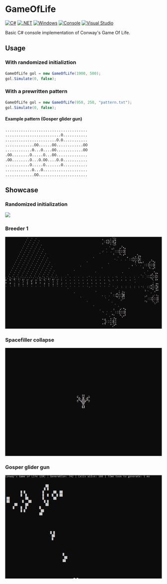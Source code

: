 # GameOfLife

[![C#](https://img.shields.io/badge/C%23-239120?style=for-the-badge&logo=c-sharp&logoColor=white)](https://docs.microsoft.com/en-us/dotnet/csharp/)
[![.NET](https://img.shields.io/badge/.NET-512BD4?style=for-the-badge&logo=dotnet&logoColor=white)](https://dotnet.microsoft.com/)
[![Windows](https://img.shields.io/badge/Windows-0078D6?style=for-the-badge&logo=windows&logoColor=white)](https://www.microsoft.com/en-us/windows)
[![Console](https://img.shields.io/badge/Console-000000?style=for-the-badge&logo=windows-terminal&logoColor=white)](https://docs.microsoft.com/en-us/windows/console/)
[![Visual Studio](https://img.shields.io/badge/Visual%20Studio-5C2D91?style=for-the-badge&logo=visual-studio&logoColor=white)](https://visualstudio.microsoft.com/)

Basic C# console implementation of Conway's Game Of Life.
## Usage
### With randomized initializtion
```C#
GameOfLife gol = new GameOfLife(1900, 500);
gol.Simulate(0, false);
```
### With a prewritten pattern
```C#
GameOfLife gol = new GameOfLife(950, 250, "pattern.txt");
gol.Simulate(0, false);
```
#### Example pattern (Gosper glider gun)
```
.....................................
.........................O...........
.......................O.O...........
.............OO......OO............OO
............O...O....OO............OO
.OO........O.....O...OO..............
.OO........O...O.OO....O.O...........
...........O.....O.......O...........
............O...O....................
.............OO......................
```
## Showcase
### Randomized initialization
![](https://github.com/immortalized/GameOfLife/blob/main/Showcase/randomized_Init.gif)
### Breeder 1
![](https://github.com/immortalized/GameOfLife/blob/main/Showcase/breeder_1.gif)
### Spacefiller collapse
![](https://github.com/immortalized/GameOfLife/blob/main/Showcase/spacefiller_collapse.gif)
### Gosper glider gun
![](https://github.com/immortalized/GameOfLife/blob/main/Showcase/gosperglidergun.gif)
